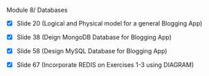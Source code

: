 Module 8/ Databases

- [x] Slide 20 (Logical and Physical model for a    general Blogging App)
- [x] Slide 38 (Deign MongoDB Database for Blogging   App)

- [x] Slide 58 (Design MySQL Database for Blogging App)
- [x] Slide 67 (Incorporate REDIS on Exercises 1-3 using DIAGRAM)
